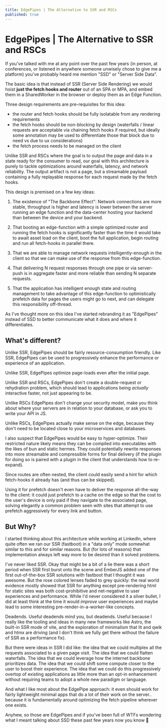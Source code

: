 ```yaml
---
title: EdgePipes | The Alternative to SSR and RSCs
published: true
---
```


# EdgePipes | The Alternative to SSR and RSCs

If you've talked with me at any point over the past few years (in person, at conferences, or listened in anywhere someone unwisely chose to give me a platform) you've probably heard me mention "SSD" or "Server Side Data".

The basic idea is that instead of SSR (Server Side Rendering) we would hoist **just the fetch hooks and router** out of an SPA or MPA, and embed them in a SharedWorker in the browser or deploy them as an Edge Function.

Three design requirements are pre-requisites for this idea:

- the router and fetch hooks should be fully isolatable from any rendering requirements
- the fetch hooks should be non-blocking by design (waterfalls / linear requests are acceptable via chaining fetch hooks if required, but ideally some annotation may be used to differentiate those that block due to need vs due to ux considerations)
- the fetch process needs to be managed on the client

Unlike SSR and RSCs where the goal is to output the page and data in a state ready for the consumer to read, our goal with this architecture is purely to tackle optimizations around waterfalls, latency, and network reliability. The output artifact is not a page, but a streamable payload containing a fully replayable response for each request made by the fetch hooks.

This design is premised on a few key ideas:

1. The existence of "The Backbone Effect": Network connections are more stable, throughput is higher and latency is lower between the server running an edge function and the data-center hosting your backend than between the device and your backend.

2. That booting an edge-function with a simple optimized router and running the fetch hooks is significantly faster than the time it would take to await asset load on the client, boot the full application, begin routing and run all fetch-hooks in parallel there.

3. That we are able to manage network requests intelligently-enough in the client so that we can make use of the response from this edge-function.

4. That delivering N request responses through one pipe or via server-push is in aggregate faster and more reliable than sending N separate requests.

5. That the application has intelligent enough state and routing management to take advantage of this edge-function to optimistically prefetch data for pages the users might go to next, and can delegate this responsibility off-thread.

As I've thought more on this idea I've started rebranding it as "EdgePipes" instead of SSD to better communicate what it does and where it differentiates.

## What's different?

Unlike SSR, EdgePipes should be fairly resource-consumption friendly. Like SSR, EdgePipes can be used to progressively enhance the performance or experience of an application.

Unlike SSR, EdgePipes optimize page-loads even after the initial page.

Unlike SSR and RSCs, EdgePipes don't create a double-request or rehydration problem, which should lead to applications being *actually* interactive faster, not just appearing to be.

Unlike RSCs EdgePipes don't change your security model, make you think about where your servers are in relation to your database, or ask you to write your API in JS.

Unlike RSCs, EdgePipes actually make sense on the edge, because they don't need to be located close to your microservices and databases.

I also suspect that EdgePipes would be easy to hyper-optimize. Their restricted nature likely means they can be compiled into executables with the likes of bun and static hermes. They could potentially rewrite responses into more streamable and compressible forms for final delivery (if the plugin for doing so is paired with a plugin in the client that understands how to re-expand).

Since routes are often nested, the client could easily send a hint for which fetch-hooks it already has (and thus can be skipped).

Using it for prefetch doesn't even have to deliver the response all-the-way to the client: it could just prefetch to a cache on the edge so that the cost to the user's device is only paid if they navigate to the associated page, solving elegantly a common problem seen with sites that attempt to use prefetch aggressively for every link and button.

## But Why?

I started thinking about this architecture while working at LinkedIn, where quite often we ran our SSR (fastboot) in a "data only" mode somewhat similar to this and for similar reasons. But (for lots of reasons) that implementation always left way more to be desired than it solved problems.

I've never liked SSR. Okay that might be a bit of a lie there was a short period when SSR first burst onto the scene and EmberJS added one of the first out-of-the-box SSR solutions with fastboot that I thought it was awesome. But the rose colored lenses faded to grey quickly: the real world evidence mostly showed that SSR for anything except pre-rendering html for static sites was both cost-prohibitive and net-negative to user experiences and performance. While I'd never considered it a silver bullet, I did at least think at the time it would *improve* user experiences and maybe lead to some interesting pre-render-in-a-worker-like concepts.

Deadends. Useful deadends mind you, but deadends. Useful because I really like the tooling and ideas in many new frameworks like Astro, the built-in SSR mode of vite, and the exploration of minimalism that lit and qwik and htmx are driving (and I don't think we fully get there without the failure of SSR as a performance fix).

But there were ideas in SSR I did like: the idea that we could multiplex all the requests associated to a given page visit. The idea that we could flatten waterfalls. The idea that we could leverage how the internet backbone prioritizes data. The idea that we could shift some compute closer to the user to boost their experience. The idea that we could do this progressively overtop of existing applications as little more than an opt-in enhancement without requiring teams to adopt a whole new paradigm or language.

And what I like most about the EdgePipe approach: it even should work for fairly lightweight minimal apps that do a lot of their work on the server.. because it is fundamentally around optimizing the fetch pipeline wherever one exists.

Anyhew, so those are EdgePipes and if you've been full of WTFs wondering what I meant talking about SSD these past few years now you know 💜
